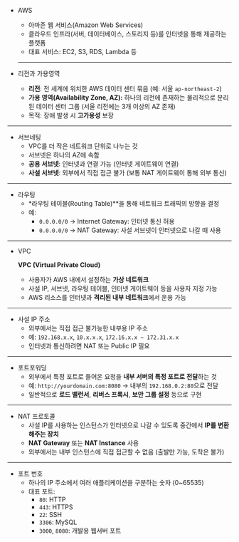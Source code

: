 - AWS
    - 아마존 웹 서비스(Amazon Web Services)
    - 클라우드 인프라(서버, 데이터베이스, 스토리지 등)를 인터넷을 통해 제공하는 플랫폼
    - 대표 서비스: EC2, S3, RDS, Lambda 등
    
    ---
    
- 리전과 가용영역
    - **리전**: 전 세계에 위치한 AWS 데이터 센터 묶음 (예: 서울 `ap-northeast-2`)
    - **가용 영역(Availability Zone, AZ):**  하나의 리전에 존재하는 물리적으로 분리된 데이터 센터 그룹 (서울 리전에는 3개 이상의 AZ 존재)
    - 목적: 장애 발생 시 **고가용성** 보장

---

- 서브네팅
    - VPC를 더 작은 네트워크 단위로 나누는 것
    - 서브넷은 하나의 AZ에 속함
    - **공용 서브넷**: 인터넷과 연결 가능 (인터넷 게이트웨이 연결)
    - **사설 서브넷**: 외부에서 직접 접근 불가 (보통 NAT 게이트웨이 통해 외부 통신)

---

- 라우팅
    - *라우팅 테이블(Routing Table)**을 통해 네트워크 트래픽의 방향을 결정
    - 예:
        - `0.0.0.0/0` → Internet Gateway: 인터넷 통신 허용
        - `0.0.0.0/0` → NAT Gateway: 사설 서브넷이 인터넷으로 나갈 때 사용

---

- VPC
    
     **VPC (Virtual Private Cloud)**
    
    - 사용자가 AWS 내에서 설정하는 **가상 네트워크**
    - 사설 IP, 서브넷, 라우팅 테이블, 인터넷 게이트웨이 등을 사용자 지정 가능
    - AWS 리소스를 인터넷과 **격리된 내부 네트워크**에서 운용 가능

---

- 사설 IP 주소
    - 외부에서는 직접 접근 불가능한 내부용 IP 주소
    - 예: `192.168.x.x`, `10.x.x.x`, `172.16.x.x ~ 172.31.x.x`
    - 인터넷과 통신하려면 NAT 또는 Public IP 필요

---

- 포트포워딩
    - 외부에서 특정 포트로 들어온 요청을 **내부 서버의 특정 포트로 전달**하는 것
    - 예: `http://yourdomain.com:8080` → 내부의 `192.168.0.2:80`으로 전달
    - 일반적으로 **로드 밸런서**, **리버스 프록시**, **보안 그룹 설정** 등으로 구현

---

- NAT 프로토콜
    - 사설 IP를 사용하는 인스턴스가 인터넷으로 나갈 수 있도록 중간에서 **IP를 변환해주는 장치**
    - **NAT Gateway** 또는 **NAT Instance** 사용
    - 외부에서는 내부 인스턴스에 직접 접근할 수 없음 (출발만 가능, 도착은 불가)

---

- 포트 번호
    - 하나의 IP 주소에서 여러 애플리케이션을 구분하는 숫자 (0~65535)
    - 대표 포트:
        - `80`: HTTP
        - `443`: HTTPS
        - `22`: SSH
        - `3306`: MySQL
        - `3000`, `8080`: 개발용 웹서버 포트
